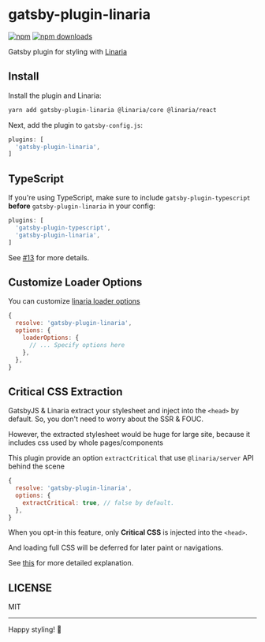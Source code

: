 # gatsby-plugin-linaria

[![npm](https://img.shields.io/npm/v/gatsby-plugin-linaria)](https://npm.im/gatsby-plugin-linaria)
[![npm downloads](https://img.shields.io/npm/dm/gatsby-plugin-linaria)](https://npm.im/gatsby-plugin-linaria)

Gatsby plugin for styling with [Linaria](https://linaria.dev/)

## Install

Install the plugin and Linaria:

```bash
yarn add gatsby-plugin-linaria @linaria/core @linaria/react
```

Next, add the plugin to `gatsby-config.js`:

```js
plugins: [
  'gatsby-plugin-linaria',
]
```

## TypeScript

If you're using TypeScript, make sure to include `gatsby-plugin-typescript` **before** `gatsby-plugin-linaria` in your config:

```js
plugins: [
  'gatsby-plugin-typescript',
  'gatsby-plugin-linaria',
]
```

See [#13](https://github.com/cometkim/gatsby-plugin-linaria/issues/13#issuecomment-633154216) for more details.

## Customize Loader Options

You can customize [linaria loader options](https://github.com/callstack/linaria/blob/v2.1.0/docs/BUNDLERS_INTEGRATION.md#options)

```js
{
  resolve: 'gatsby-plugin-linaria',
  options: {
    loaderOptions: {
      // ... Specify options here
    },
  },
}
```

## Critical CSS Extraction

GatsbyJS & Linaria extract your stylesheet and inject into the `<head>` by default. So, you don't need to worry about the SSR & FOUC.

However, the extracted stylesheet would be huge for large site, because it includes css used by whole pages/components

This plugin provide an option `extractCritical` that use `@linaria/server` API behind the scene

```js
{
  resolve: 'gatsby-plugin-linaria',
  options: {
    extractCritical: true, // false by default.
  },
}
```

When you opt-in this feature, only **Critical CSS** is injected into the `<head>`.

And loading full CSS will be deferred for later paint or navigations.

See [this](https://github.com/cometkim/gatsby-plugin-linaria/issues/94#issuecomment-654760281) for more detailed explanation.

## LICENSE

MIT

----

Happy styling! :art:
